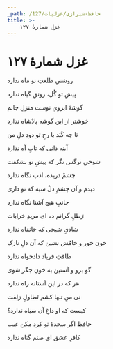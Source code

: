 ```yaml
---
_path: /حافظ-شیرازی/غزلیات/127
title: >-
    غزل شمارهٔ ۱۲۷
---
```

# غزل شمارهٔ ۱۲۷

<div class="b" id="bn1"><div class="m1"><p>روشنیِ طلعتِ تو ماه ندارد</p></div>
<div class="m2"><p>پیشِ تو گُل، رونقِ گیاه ندارد</p></div></div>
<div class="b" id="bn2"><div class="m1"><p>گوشهٔ ابرویِ توست منزلِ جانم</p></div>
<div class="m2"><p>خوشتر از این گوشه پادْشاه ندارد</p></div></div>
<div class="b" id="bn3"><div class="m1"><p>تا چه کُنَد با رخِ تو دودِ دلِ من</p></div>
<div class="m2"><p>آینه دانی که تابِ آه ندارد</p></div></div>
<div class="b" id="bn4"><div class="m1"><p>شوخیِ نرگس نگر که پیشِ تو بشکفت</p></div>
<div class="m2"><p>چشمْ دریده، ادب نگاه ندارد</p></div></div>
<div class="b" id="bn5"><div class="m1"><p>دیدم و آن چشمِ دلْ سیه که تو داری</p></div>
<div class="m2"><p>جانبِ هیچ آشنا نگاه ندارد</p></div></div>
<div class="b" id="bn6"><div class="m1"><p>رَطلِ گرانم ده ای مریدِ خرابات</p></div>
<div class="m2"><p>شادیِ شیخی که خانقاه ندارد</p></div></div>
<div class="b" id="bn7"><div class="m1"><p>خون خور و خامُش نشین که آن دلِ نازک</p></div>
<div class="m2"><p>طاقتِ فریاد دادخواه ندارد</p></div></div>
<div class="b" id="bn8"><div class="m1"><p>گو برو و آستین به خونِ جگر شوی</p></div>
<div class="m2"><p>هر که در این آستانه راه ندارد</p></div></div>
<div class="b" id="bn9"><div class="m1"><p>نی منِ تنها کشم تَطاولِ زلفت</p></div>
<div class="m2"><p>کیست که او داغِ آن سیاه ندارد؟</p></div></div>
<div class="b" id="bn10"><div class="m1"><p>حافظ اگر سجدهٔ تو کرد مکن عیب</p></div>
<div class="m2"><p>کافرِ عشق ای صنم گناه ندارد</p></div></div>
